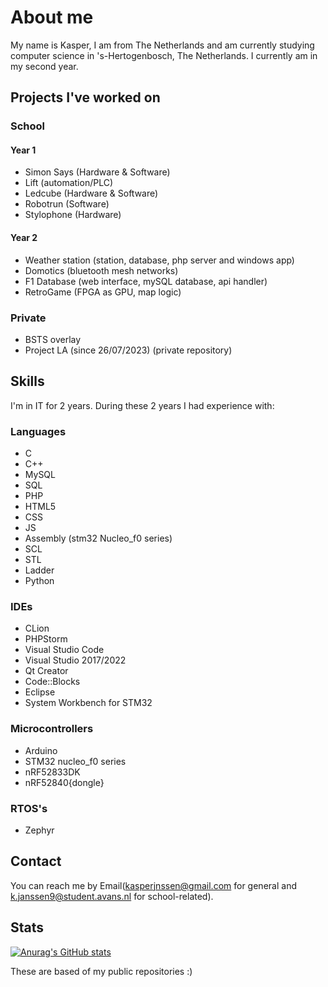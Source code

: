 # **About me**
My name is Kasper, I am from The Netherlands and am currently studying computer science in 's-Hertogenbosch, The Netherlands. I currently am in my second year.


## Projects I've worked on
### School
#### Year 1
- Simon Says (Hardware & Software)
- Lift (automation/PLC)
- Ledcube (Hardware & Software)
- Robotrun (Software)
- Stylophone (Hardware)
#### Year 2
- Weather station (station, database, php server and windows app)
- Domotics (bluetooth mesh networks)
- F1 Database (web interface, mySQL database, api handler)
- RetroGame (FPGA as GPU, map logic)

### Private
- BSTS overlay
- Project LA (since 26/07/2023) (private repository)
 
<!-- ### Still a WIP -->
## **Skills**
I'm in IT for 2 years. During these 2 years I had experience with:
### Languages
- C
- C++
- MySQL
- SQL 
- PHP
- HTML5
- CSS
- JS
- Assembly (stm32 Nucleo_f0 series)
- SCL
- STL
- Ladder
- Python

### IDEs
- CLion
- PHPStorm
- Visual Studio Code
- Visual Studio 2017/2022
- Qt Creator
- Code::Blocks
- Eclipse
- System Workbench for STM32

### Microcontrollers
- Arduino
- STM32 nucleo_f0 series
- nRF52833DK
- nRF52840{dongle}
  
### RTOS's
- Zephyr
  
## Contact
You can reach me by Email(kasperjnssen@gmail.com for general and k.janssen9@student.avans.nl for school-related).


## Stats
[![Anurag's GitHub stats](https://github-readme-stats.vercel.app/api?username=kasper201&show_icons=true&theme=transparent)](https://github.com/anuraghazra/github-readme-stats)

These are based of my public repositories :)
<!--
**kasper201/kasper201** is a ✨ _special_ ✨ repository because its `README.md` (this file) appears on your GitHub profile.

-->

